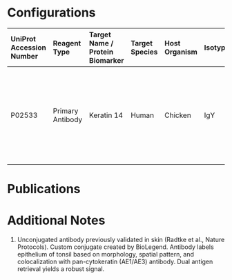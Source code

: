 # Configurations

| UniProt Accession Number   | Reagent Type     | Target Name / Protein Biomarker   | Target Species   | Host Organism   | Isotype   | Clonality   | Vendor    | Catalog Number        | Conjugate   | RRID   | Availability   | Method                 | Tissue Preservation   | Target Tissue   | Tissue State   | Detergent         | Antigen Retrieval Conditions                                                               | Dye Inactivation Conditions   | Recommend   | Agree               | Disagree   | Contributor         | Notes       |
|:---------------------------|:-----------------|:----------------------------------|:-----------------|:----------------|:----------|:------------|:----------|:----------------------|:------------|:-------|:---------------|:-----------------------|:----------------------|:----------------|:---------------|:------------------|:-------------------------------------------------------------------------------------------|:------------------------------|:------------|:--------------------|:-----------|:--------------------|:------------|
| P02533                     | Primary Antibody | Keratin 14                        | Human            | Chicken         | IgY       | Poly9060    | BioLegend | 906004 (Unconjugated) | AF647       | NA     | Custom         | Multiplexed 2D Imaging | FFPE                  | Tonsil          | NA             | 0.3% Triton-X-100 | pH 6 for 30 minutes ER1 (AF9961) and pH 9 for 30 minutes ER2 (AF9640) using the Leica Bond | NA                            | Yes         | 0000-0003-4379-8967 | NA         | 0000-0003-4379-8967 | [1](#notes) |

# Publications



# Additional Notes

<a name="notes"></a>
1. Unconjugated antibody previously validated in skin (Radtke et al., Nature Protocols). Custom conjugate created by BioLegend. Antibody labels epithelium of tonsil based on morphology, spatial pattern, and colocalization with pan-cytokeratin (AE1/AE3) antibody. Dual antigen retrieval yields a robust signal.

